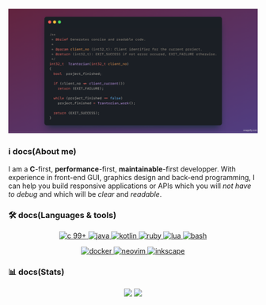 ![Trantorian profile banner](https://raw.githubusercontent.com/Trantorian1/Trantorian1/main/trantorian.png)

### ℹ️ docs(About me)

I am a **C**-first, **performance**-first, **maintainable**-first developper. With experience in front-end GUI, graphics design and back-end programming, I can help you build responsive applications or APIs which you will _not have to debug_ and which will be _clear_ and _readable_.

### 🛠 docs(Languages & tools)

<p align="center">
  <a href="https://en.wikipedia.org/wiki/C_(programming_language)">
    <img src="https://img.shields.io/badge/c_99%2B-A8B9CC?style=for-the-badge&logo=c&logoColor=white" alt="c 99+" />
  </a>
  <a href="https://www.java.com/en/">
    <img src="https://img.shields.io/badge/java-orange?style=for-the-badge" alt="java" />
  </a>
  <a href="https://kotlinlang.org/">
    <img src="https://img.shields.io/badge/kotlin-7F52FF?style=for-the-badge&logo=kotlin&logoColor=white" alt="kotlin" />
  </a>
  <a href="https://www.ruby-lang.org/en/">
    <img src="https://img.shields.io/badge/ruby-CC342D?style=for-the-badge&logo=ruby&logoColor=white" alt="ruby" />
  </a>
  <a href="https://www.lua.org/">
    <img src="https://img.shields.io/badge/lua-2C2D72?style=for-the-badge&logo=lua&logoColor=white" alt="lua" />
  </a>
  <a href="https://www.gnu.org/software/bash/">
    <img src="https://img.shields.io/badge/bash-4EAA25?style=for-the-badge&logo=GNU+bash&logoColor=white" alt="bash" />
  </a>
</p>

<p align="center">
  
</p>

<p align="center">
  <a href="https://www.docker.com/">
    <img src="https://img.shields.io/badge/Docker-2496ED?style=for-the-badge&logo=docker&logoColor=white" alt="docker">
  </a>
  <a href="https://github.com/Trantorian1/TermIDE">
    <img src="https://img.shields.io/badge/neovim-57A143?style=for-the-badge&logo=neovim&logoColor=white" alt="neovim">
  </a>
  <a href="https://inkscape.org/">
    <img src="https://img.shields.io/badge/inkscape-000000?style=for-the-badge&logo=inkscape&logoColor=white" alt="inkscape">
  </a>
</p>


### 📊 docs(Stats)

<p href="https://github.com/anuraghazra/github-readme-stats" align="center">
  <img align="center" src="https://github-readme-stats.vercel.app/api?username=Trantorian1"/>
  <img align="center" src="https://github-readme-stats.vercel.app/api/top-langs/?username=Trantorian1&hide=python,html,javascript&layout=compact"/>
</p>

<!--
**Trantorian1/Trantorian1** is a ✨ _special_ ✨ repository because its `README.md` (this file) appears on your GitHub profile.

Here are some ideas to get you started:

- 🔭 I’m currently working on ...
- 🌱 I’m currently learning ...
- 👯 I’m looking to collaborate on ...
- 🤔 I’m looking for help with ...
- 💬 Ask me about ...
- 📫 How to reach me: ...
- 😄 Pronouns: ...
- ⚡ Fun fact: ...
-->
